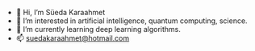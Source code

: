 - 👋 Hi, I’m Süeda Karaahmet
- 👀 I’m interested in artificial intelligence, quantum computing, science.
- 🌱 I’m currently learning deep learning algorithms.
- 📫 suedakaraahmet@hotmail.com

<!---
suedakaraahmet/suedakaraahmet is a ✨ special ✨ repository because its `README.md` (this file) appears on your GitHub profile.
You can click the Preview link to take a look at your changes.
--->
